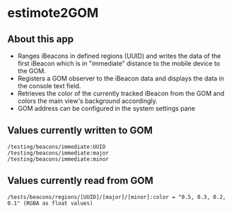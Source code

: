# estimote2GOM

## About this app

* Ranges iBeacons in defined regions (UUID) and writes the data of the first iBeacon which is in "immediate" distance to the mobile device to the GOM.
* Registers a GOM observer to the iBeacon data and displays the data in the console text field.
* Retrieves the color of the currently tracked iBeacon from the GOM and colors the main view's background accordingly.
* GOM address can be configured in the system settings pane

## Values currently written to GOM

```
/testing/beacons/immediate:UUID
/testing/beacons/immediate:major
/testing/beacons/immediate:minor
```

## Values currently read from GOM

```
/tests/beacons/regions/[UUID]/[major]/[minor]:color = "0.5, 0.3, 0.2, 0.1" (RGBA as float values)
```
